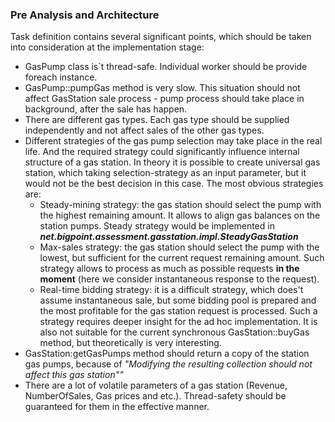 ### Pre Analysis and Architecture

Task definition contains several significant points, which should be taken into consideration at the implementation stage:
  - GasPump class is`t thread-safe. Individual worker should be provide foreach instance.
  - GasPump::pumpGas method is very slow. This situation should not affect GasStation sale process - pump process should take place in background, after the sale has happen.
  - There are different gas types. Each gas type should be supplied independently and not affect sales of the other gas types.
  - Different strategies of the gas pump selection may take place in the real life. And the required strategy could significantly influence internal structure of a gas station. In theory it is possible to create universal gas station, which taking selection-strategy as an input parameter, but it would not be the best decision in this case. The most obvious strategies are:
    * Steady-mining strategy: the gas station should select the pump with the highest remaining amount. It allows to align gas balances on the station pumps. Steady strategy would be implemented in ***net.bigpoint.assessment.gasstation.impl.SteadyGasStation***
    * Max-sales strategy: the gas station should select the pump with the lowest, but sufficient for the current request remaining amount. Such strategy allows to process as much as possible requests **in the moment** (here we consider instantaneous response to the request).
    * Real-time bidding strategy: it is a difficult strategy, which does't assume instantaneous sale, but some bidding pool is prepared and the most profitable for the gas station request is processed. Such a strategy requires deeper insight for the ad hoc implementation. It is also not suitable for the current synchronous GasStation::buyGas method, but theoretically is very interesting.
  - GasStation:getGasPumps method should return a copy of the station gas pumps, because of *"Modifying the resulting collection should not affect this gas station""*
  - There are a lot of volatile parameters of a gas station (Revenue, NumberOfSales, Gas prices and etc.). Thread-safety should be guaranteed for them in the effective manner.

